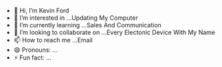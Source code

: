 - 👋 Hi, I’m Kevin Ford
- 👀 I’m interested in ...Updating My Computer
- 🌱 I’m currently learning ...Sales And Communication
- 💞️ I’m looking to collaborate on ...Every Electonic Device With My Name
- 📫 How to reach me ...Email
- 😄 Pronouns: ...
- ⚡ Fun fact: ...

<!---
Uno Rhyno is a ✨ special ✨ repository because its `README.md` (this file) appears on your GitHub profile.
You can click the Preview link to take a look at your changes.
--->
